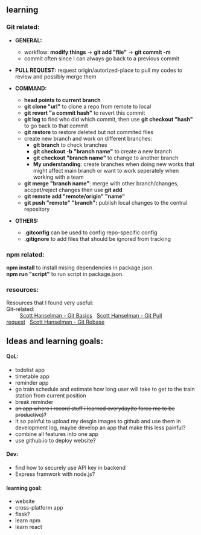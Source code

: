 ## learning

### Git related:

* **GENERAL:** 

  * workflow: **modify things** -> **git add "file"** -> **git commit -m** 
  * commit often since I can always go back to a previous commit
  
* **PULL REQUEST:** request origin/autorized-place to pull my codes to review and possibly merge them

* **COMMAND:**
  * **head points to current branch**
  * **git clone "url"** to clone a repo from remote to local
  * **git revert "a commit hash"** to revert this commit
  * **git log** to find who did which commit, then use **git checkout "hash"** to go back to that commit
  * **git restore** to restore deleted but not commited files
  * create new branch and work on different branches:
    * **git branch** to check branches
    * **git checkout -b "branch name"** to create a new branch
    * **git checkout "branch name"** to change to another branch
    * **My understanding**: create branches when doing new works that might affect main branch or want to work seperately when working with a team
  * **git merge "branch name"**: merge with other branch/changes, accpet/reject changes then use **git add**
  * **git remote add "remote/origin" "name"**
  * **git push "remote" "branch":** publish local changes to the central repository

* **OTHERS:** 

  * **.gitconfig** can be used to config repo-specific config
  * **.gitignore** to add files that should be ignored from tracking

### npm related:
**npm install** to install mising dependencies in package.json.  
**npm run "script"** to run script in package.json.  
  
### resources:
Resources that I found very useful:  
Git-related:  
         [Scott Hanselman - Git Basics](https://youtu.be/WBg9mlpzEYU)   [Scott Hanselman - Git Pull request](https://youtu.be/WBg9mlpzEYU)   [Scott Hanselman - Git Rebase](https://youtu.be/WBg9mlpzEYU) 



## Ideas and learning goals:

#### QoL:
* todolist app
* timetable app
* reminder app
* go train schedule and estimate how long user will take to get to the train station from current position
* break reminder
* <s>an app where i record stuff i learned everyday(to force me to be productive)?</s>
 * It so painful to upload my desgin images to github and use them in development log, maybe develop an app that make this less painful?
* combine all features into one app
* use github.io to deploy website?

#### Dev:
* find how to securely use API key in backend
* Express framwork with node.js?

#### learning goal:
* website
* cross-platform app
* flask?
* learn npm
* learn react
  

